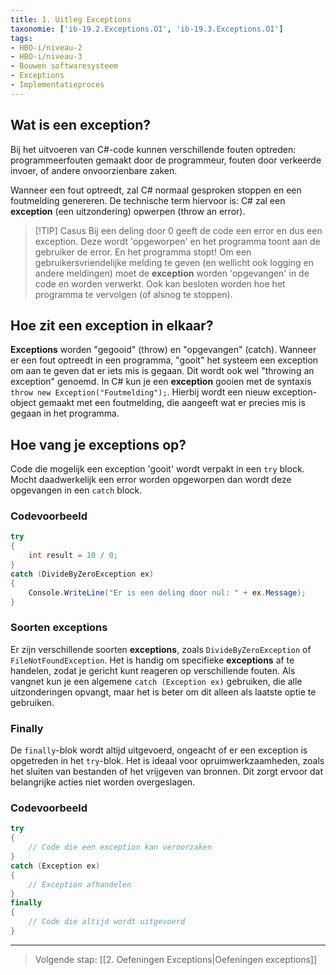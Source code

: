 ```yaml
---
title: 1. Uitleg Exceptions
taxonomie: ['ib-19.2.Exceptions.OI', 'ib-19.3.Exceptions.OI']
tags:
- HBO-i/niveau-2
- HBO-i/niveau-3
- Bouwen softwaresysteem
- Exceptions
- Implementatieproces
---
```


## Wat is een exception?
Bij het uitvoeren van C#-code kunnen verschillende fouten optreden: programmeerfouten gemaakt door de programmeur, fouten door verkeerde invoer, of andere onvoorzienbare zaken.

Wanneer een fout optreedt, zal C# normaal gesproken stoppen en een foutmelding genereren. De technische term hiervoor is: C# zal een **exception** (een uitzondering) opwerpen (throw an error).

> [!TIP] Casus
> Bij een deling door 0 geeft de code een error en dus een exception. Deze wordt 'opgeworpen' en het programma toont aan de gebruiker de error. En het programma stopt! Om een gebruikersvriendelijke melding te geven (en wellicht ook logging en andere meldingen) moet de **exception** worden 'opgevangen' in de code en worden verwerkt. Ook kan besloten worden hoe het programma te vervolgen (of alsnog te stoppen).

## Hoe zit een exception in elkaar?
**Exceptions** worden "gegooid" (throw) en "opgevangen" (catch). Wanneer er een fout optreedt in een programma, "gooit" het systeem een exception om aan te geven dat er iets mis is gegaan. Dit wordt ook wel "throwing an exception" genoemd. In C# kun je een **exception** gooien met de syntaxis `throw new Exception("Foutmelding");`. Hierbij wordt een nieuw exception-object gemaakt met een foutmelding, die aangeeft wat er precies mis is gegaan in het programma.

## Hoe vang je exceptions op?
Code die mogelijk een exception 'gooit' wordt verpakt in een `try` block. Mocht daadwerkelijk een error worden opgeworpen dan wordt deze opgevangen in een `catch` block.

### Codevoorbeeld
```csharp
try
{
    int result = 10 / 0;
}
catch (DivideByZeroException ex)
{
    Console.WriteLine("Er is een deling door nul: " + ex.Message);
}
```

### Soorten exceptions
Er zijn verschillende soorten **exceptions**, zoals `DivideByZeroException` of `FileNotFoundException`. Het is handig om specifieke **exceptions** af te handelen, zodat je gericht kunt reageren op verschillende fouten. Als vangnet kun je een algemene `catch (Exception ex)` gebruiken, die alle uitzonderingen opvangt, maar het is beter om dit alleen als laatste optie te gebruiken.

### Finally
De `finally`-blok wordt altijd uitgevoerd, ongeacht of er een exception is opgetreden in het `try`-blok. Het is ideaal voor opruimwerkzaamheden, zoals het sluiten van bestanden of het vrijgeven van bronnen. Dit zorgt ervoor dat belangrijke acties niet worden overgeslagen.

### Codevoorbeeld
```csharp
try
{
    // Code die een exception kan veroorzaken
}
catch (Exception ex)
{
    // Exception afhandelen
}
finally
{
    // Code die altijd wordt uitgevoerd
}
```

---

> Volgende stap: [[2. Oefeningen Exceptions|Oefeningen exceptions]]
